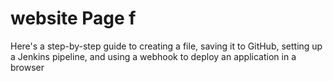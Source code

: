 # website Page f


Here's a step-by-step guide to creating a file, saving it to GitHub, setting up a Jenkins pipeline, and using a webhook to deploy an application in a browser

